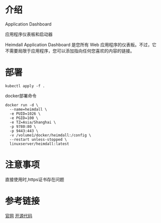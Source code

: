 # 介绍
Application Dashboard 

应用程序仪表板和启动器

Heimdall Application Dashboard 是您所有 Web 应用程序的仪表板。不过，它不需要局限于应用程序，您可以添加指向任何您喜欢的内容的链接。


# 部署

`kubectl apply -f .`

docker部署命令
```
docker run -d \
  --name=heimdall \
  -e PUID=1026 \
  -e PGID=100 \
  -e TZ=Asia/Shanghai \
  -p 9780:80 \
  -p 9443:443 \
  -v /volume1/docker/heimdall:/config \
  --restart unless-stopped \
  linuxserver/heimdall:latest
```

# 注意事项
直接使用时,https证书存在问题


# 参考链接
[官网](https://heimdall.site)
[开源代码](https://github.com/linuxserver/Heimdall)